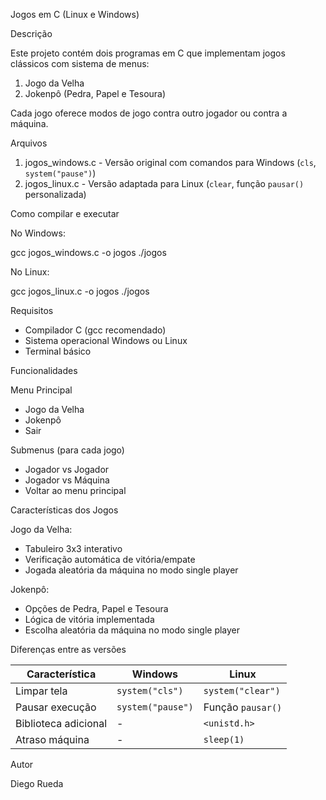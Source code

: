 Jogos em C (Linux e Windows)


Descrição

Este projeto contém dois programas em C que implementam jogos clássicos com sistema de menus:
1. Jogo da Velha
2. Jokenpô (Pedra, Papel e Tesoura)
   
Cada jogo oferece modos de jogo contra outro jogador ou contra a máquina.


Arquivos

1. jogos_windows.c - Versão original com comandos para Windows (`cls`, `system("pause")`)
2. jogos_linux.c - Versão adaptada para Linux (`clear`, função `pausar()` personalizada)


Como compilar e executar

No Windows:

gcc jogos_windows.c -o jogos
./jogos

No Linux:

gcc jogos_linux.c -o jogos
./jogos



Requisitos

- Compilador C (gcc recomendado)
- Sistema operacional Windows ou Linux
- Terminal básico



Funcionalidades

Menu Principal
- Jogo da Velha
- Jokenpô
- Sair

Submenus (para cada jogo)
- Jogador vs Jogador
- Jogador vs Máquina
- Voltar ao menu principal



Características dos Jogos

Jogo da Velha:
- Tabuleiro 3x3 interativo
- Verificação automática de vitória/empate
- Jogada aleatória da máquina no modo single player
  
Jokenpô:
- Opções de Pedra, Papel e Tesoura
- Lógica de vitória implementada
- Escolha aleatória da máquina no modo single player



Diferenças entre as versões

| Característica       | Windows               | Linux                 |
|----------------------|-----------------------|-----------------------|
| Limpar tela          | `system("cls")`       | `system("clear")`     |
| Pausar execução      | `system("pause")`     | Função `pausar()`     |
| Biblioteca adicional | -                     | `<unistd.h>`          |
| Atraso máquina       | -                     | `sleep(1)`            |



Autor

Diego Rueda
